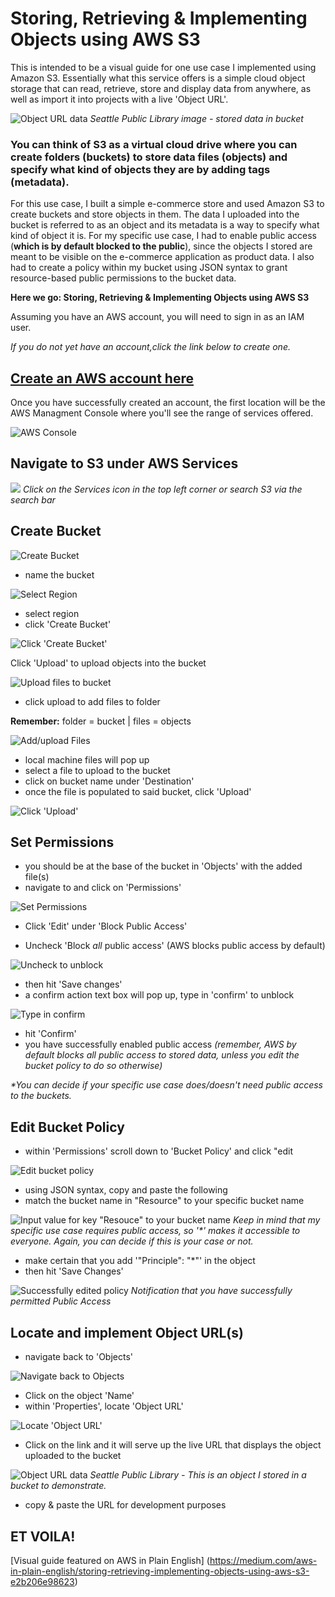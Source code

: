 # Storing, Retrieving & Implementing Objects using AWS S3

This is intended to be a visual guide for one use case I implemented using Amazon S3. Essentially what this service offers is a simple cloud object storage that can read, retrieve, store and display data from anywhere, as well as import it into projects with a live 'Object URL'.

![Object URL data](https://s3-visual-guide.s3.us-west-1.amazonaws.com/Access+live+object+URL+for+uploaded+file.png)
_Seattle Public Library image - stored data in bucket_

### You can think of S3 as a virtual cloud drive where you can create folders (buckets) to store data files (objects) and specify what kind of objects they are by adding tags (metadata).

For this use case, I built a simple e-commerce store and used Amazon S3 to create buckets and store objects in them. The data I uploaded into the bucket is referred to as an object and its metadata is a way to specify what kind of object it is. For my specific use case, I had to enable public access (**which is by default blocked to the public**), since the objects I stored are meant to be visible on the e-commerce application as product data. I also had to create a policy within my bucket using JSON syntax to grant resource-based public permissions to the bucket data.

**Here we go: Storing, Retrieving & Implementing Objects using AWS S3**

Assuming you have an AWS account, you will need to sign in as an IAM user. 

_If you do not yet have an account,click the link below to create one._

## [Create an AWS account here](https://aws.amazon.com/)

Once you have successfully created an account, the first location will be the AWS Managment Console where you'll see the range of services offered. 

![AWS Console](https://s3-visual-guide.s3.us-west-1.amazonaws.com/AWS-console.png)

## Navigate to S3 under AWS Services 

![](https://s3-visual-guide.s3.us-west-1.amazonaws.com/Storage+S3+service.png)
_Click on the Services icon in the top left corner or search S3 via the search bar_

## Create Bucket
![Create Bucket](https://s3-visual-guide.s3.us-west-1.amazonaws.com/Create+Bucket.png) 
- name the bucket

![Select Region](https://s3-visual-guide.s3.us-west-1.amazonaws.com/Create+Name%2C+Select+Region.png)
- select region
- click 'Create Bucket'

![Click 'Create Bucket'](https://s3-visual-guide.s3.us-west-1.amazonaws.com/Click+'Create+Bucket'.png)

Click 'Upload' to upload objects into the bucket

![Upload files to bucket](https://s3-visual-guide.s3.us-west-1.amazonaws.com/Upload+files+to+bucket.png)
- click upload to add files to folder
  
**Remember:** folder = bucket | files = objects

![Add/upload Files](https://s3-visual-guide.s3.us-west-1.amazonaws.com/Add+Files.png)
- local machine files will pop up
- select a file to upload to the bucket
-  click on bucket name under 'Destination'
- once the file is populated to said bucket, click 'Upload'

![Click 'Upload'](https://s3-visual-guide.s3.us-west-1.amazonaws.com/Once+uploaded%2C+click+'Upload'.png)

## Set Permissions
- you should be at the base of the bucket in 'Objects' with the added file(s)
- navigate to and click on 'Permissions'
  
 ![Set Permissions](https://s3-visual-guide.s3.us-west-1.amazonaws.com/click+'permissions'+to+unblock+access.png) 

- Click 'Edit' under 'Block Public Access'

- Uncheck 'Block _all_ public access' (AWS blocks public access by default)

![Uncheck to unblock](https://s3-visual-guide.s3.us-west-1.amazonaws.com/Uncheck+'Block+all+public+access'.png)

- then hit 'Save changes'
- a confirm action text box will pop up, type in 'confirm' to unblock

![Type in confirm](https://s3-visual-guide.s3.us-west-1.amazonaws.com/Confirm+the+unblock.png)

- hit 'Confirm'
- you have successfully enabled public access 
_(remember, AWS by default blocks all public access to stored data, unless you edit the bucket policy to do so otherwise)_

_*You can decide if your specific use case does/doesn't need public access to the buckets._

## Edit Bucket Policy

- within 'Permissions' scroll down to 'Bucket Policy' and click "edit

![Edit bucket policy](https://s3-visual-guide.s3.us-west-1.amazonaws.com/Edit+'Bucket+Policy'.png)

- using JSON syntax, copy and paste the following
- match the bucket name in "Resource" to your specific bucket name

![Input value for key "Resouce" to your bucket name](https://s3-visual-guide.s3.us-west-1.amazonaws.com/Match+this+JSON+with+your+bucket+name.png)
_Keep in mind that my specific use case requires public access, so '*' makes it accessible to everyone. Again, you can decide if this is your case or not._

- make certain that you add '"Principle": "*"' in the object
- then hit 'Save Changes'

![Successfully edited policy](https://s3-visual-guide.s3.us-west-1.amazonaws.com/Successfuly+edited+policy.png)
_Notification that you have successfully permitted Public Access_

## Locate and implement Object URL(s)
- navigate back to 'Objects'

![Navigate back to Objects](https://s3-visual-guide.s3.us-west-1.amazonaws.com/Navigate+back+to+'Objects'%2C+click+on+file.png)

- Click on the object 'Name'
- within 'Properties', locate 'Object URL'

![Locate 'Object URL'](https://s3-visual-guide.s3.us-west-1.amazonaws.com/Locate+'Object+URL'.png)

- Click on the link and it will serve up the live URL that displays the object uploaded to the bucket

![Object URL data](https://s3-visual-guide.s3.us-west-1.amazonaws.com/Access+live+object+URL+for+uploaded+file.png)
_Seattle Public Library - This is an object I stored in a bucket to demonstrate._

- copy & paste the URL for development purposes

## ET VOILA!

[Visual guide featured on AWS in Plain English] (https://medium.com/aws-in-plain-english/storing-retrieving-implementing-objects-using-aws-s3-e2b206e98623) 

